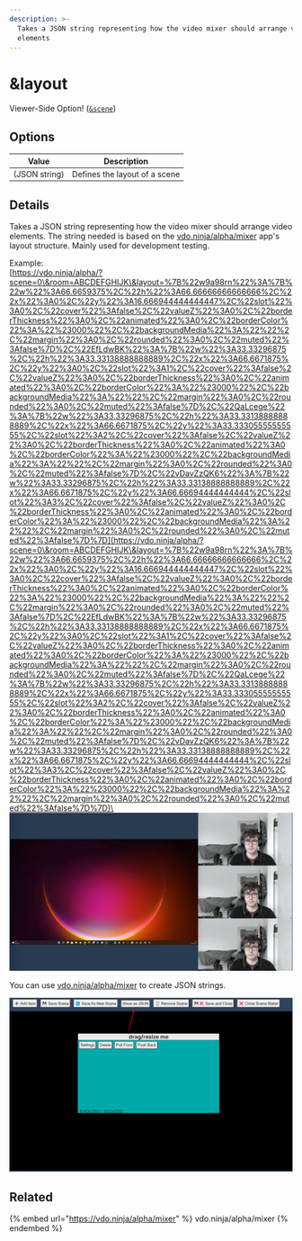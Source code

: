 ```yaml
---
description: >-
  Takes a JSON string representing how the video mixer should arrange video
  elements
---
```


# \&layout

Viewer-Side Option! ([`&scene`](../view-parameters/scene.md))

## Options

| Value         | Description                   |
| ------------- | ----------------------------- |
| (JSON string) | Defines the layout of a scene |

## Details

Takes a JSON string representing how the video mixer should arrange video elements. The string needed is based on the [vdo.ninja/alpha/mixer](https://vdo.ninja/alpha/mixer) app's layout structure. Mainly used for development testing.

Example:\
[https://vdo.ninja/alpha/?scene=0\&room=ABCDEFGHIJK\&layout=%7B%22w9a98rn%22%3A%7B%22w%22%3A66.6659375%2C%22h%22%3A66.66666666666666%2C%22x%22%3A0%2C%22y%22%3A16.666944444444447%2C%22slot%22%3A0%2C%22cover%22%3Afalse%2C%22valueZ%22%3A0%2C%22borderThickness%22%3A0%2C%22animated%22%3A0%2C%22borderColor%22%3A%22%23000%22%2C%22backgroundMedia%22%3A%22%22%2C%22margin%22%3A0%2C%22rounded%22%3A0%2C%22muted%22%3Afalse%7D%2C%22EfLdwBK%22%3A%7B%22w%22%3A33.33296875%2C%22h%22%3A33.33138888888889%2C%22x%22%3A66.6671875%2C%22y%22%3A0%2C%22slot%22%3A1%2C%22cover%22%3Afalse%2C%22valueZ%22%3A0%2C%22borderThickness%22%3A0%2C%22animated%22%3A0%2C%22borderColor%22%3A%22%23000%22%2C%22backgroundMedia%22%3A%22%22%2C%22margin%22%3A0%2C%22rounded%22%3A0%2C%22muted%22%3Afalse%7D%2C%22QaLcege%22%3A%7B%22w%22%3A33.33296875%2C%22h%22%3A33.33138888888889%2C%22x%22%3A66.6671875%2C%22y%22%3A33.33305555555555%2C%22slot%22%3A2%2C%22cover%22%3Afalse%2C%22valueZ%22%3A0%2C%22borderThickness%22%3A0%2C%22animated%22%3A0%2C%22borderColor%22%3A%22%23000%22%2C%22backgroundMedia%22%3A%22%22%2C%22margin%22%3A0%2C%22rounded%22%3A0%2C%22muted%22%3Afalse%7D%2C%22vDavZzQK6%22%3A%7B%22w%22%3A33.33296875%2C%22h%22%3A33.33138888888889%2C%22x%22%3A66.6671875%2C%22y%22%3A66.66694444444444%2C%22slot%22%3A3%2C%22cover%22%3Afalse%2C%22valueZ%22%3A0%2C%22borderThickness%22%3A0%2C%22animated%22%3A0%2C%22borderColor%22%3A%22%23000%22%2C%22backgroundMedia%22%3A%22%22%2C%22margin%22%3A0%2C%22rounded%22%3A0%2C%22muted%22%3Afalse%7D%7D](https://vdo.ninja/alpha/?scene=0\&room=ABCDEFGHIJK\&layout=%7B%22w9a98rn%22%3A%7B%22w%22%3A66.6659375%2C%22h%22%3A66.66666666666666%2C%22x%22%3A0%2C%22y%22%3A16.666944444444447%2C%22slot%22%3A0%2C%22cover%22%3Afalse%2C%22valueZ%22%3A0%2C%22borderThickness%22%3A0%2C%22animated%22%3A0%2C%22borderColor%22%3A%22%23000%22%2C%22backgroundMedia%22%3A%22%22%2C%22margin%22%3A0%2C%22rounded%22%3A0%2C%22muted%22%3Afalse%7D%2C%22EfLdwBK%22%3A%7B%22w%22%3A33.33296875%2C%22h%22%3A33.33138888888889%2C%22x%22%3A66.6671875%2C%22y%22%3A0%2C%22slot%22%3A1%2C%22cover%22%3Afalse%2C%22valueZ%22%3A0%2C%22borderThickness%22%3A0%2C%22animated%22%3A0%2C%22borderColor%22%3A%22%23000%22%2C%22backgroundMedia%22%3A%22%22%2C%22margin%22%3A0%2C%22rounded%22%3A0%2C%22muted%22%3Afalse%7D%2C%22QaLcege%22%3A%7B%22w%22%3A33.33296875%2C%22h%22%3A33.33138888888889%2C%22x%22%3A66.6671875%2C%22y%22%3A33.33305555555555%2C%22slot%22%3A2%2C%22cover%22%3Afalse%2C%22valueZ%22%3A0%2C%22borderThickness%22%3A0%2C%22animated%22%3A0%2C%22borderColor%22%3A%22%23000%22%2C%22backgroundMedia%22%3A%22%22%2C%22margin%22%3A0%2C%22rounded%22%3A0%2C%22muted%22%3Afalse%7D%2C%22vDavZzQK6%22%3A%7B%22w%22%3A33.33296875%2C%22h%22%3A33.33138888888889%2C%22x%22%3A66.6671875%2C%22y%22%3A66.66694444444444%2C%22slot%22%3A3%2C%22cover%22%3Afalse%2C%22valueZ%22%3A0%2C%22borderThickness%22%3A0%2C%22animated%22%3A0%2C%22borderColor%22%3A%22%23000%22%2C%22backgroundMedia%22%3A%22%22%2C%22margin%22%3A0%2C%22rounded%22%3A0%2C%22muted%22%3Afalse%7D%7D)\
![](<../../.gitbook/assets/image (87) (2).png>)

You can use [vdo.ninja/alpha/mixer](https://vdo.ninja/alpha/mixer) to create JSON strings.&#x20;

![](<../../.gitbook/assets/image (101) (1) (1) (1).png>)

## Related

{% embed url="https://vdo.ninja/alpha/mixer" %}
vdo.ninja/alpha/mixer
{% endembed %}
